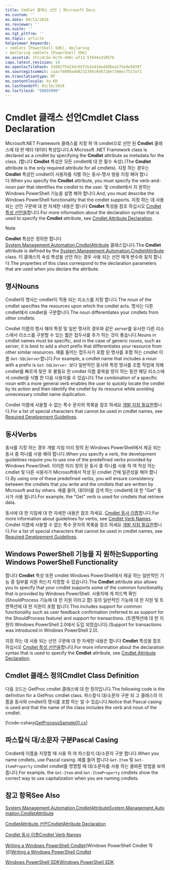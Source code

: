 ```yaml
---
title: Cmdlet 클래스 선언 | Microsoft Docs
ms.custom: ''
ms.date: 09/13/2016
ms.reviewer: ''
ms.suite: ''
ms.tgt_pltfrm: ''
ms.topic: article
helpviewer_keywords:
- cmdlets [PowerShell SDK], declaring
- declaring cmdlets [PowerShell SDK]
ms.assetid: 1fcc4c5e-0c75-496c-a712-5f844e310576
caps.latest.revision: 14
ms.openlocfilehash: 3168275423dc65fcb2e41dedd9bea275ede58397
ms.sourcegitcommit: caac7d098a448232304c9d6728e7340ec7517a71
ms.translationtype: MT
ms.contentlocale: ko-KR
ms.lasthandoff: 03/16/2019
ms.locfileid: "58055090"
---
```

# <a name="cmdlet-class-declaration"></a><span data-ttu-id="fb8e8-102">Cmdlet 클래스 선언</span><span class="sxs-lookup"><span data-stu-id="fb8e8-102">Cmdlet Class Declaration</span></span>

<span data-ttu-id="fb8e8-103">Microsoft.NET Framework 클래스를 지정 하 여 cmdlet으로 선언 된 **Cmdlet** 클래스에 대 한 메타 데이터 특성입니다.</span><span class="sxs-lookup"><span data-stu-id="fb8e8-103">A Microsoft .NET Framework class is declared as a cmdlet by specifying the **Cmdlet** attribute as metadata for the class.</span></span> <span data-ttu-id="fb8e8-104">(합니다 **Cmdlet** 특성은 모든 cmdlet에 대 한 필수 속성).</span><span class="sxs-lookup"><span data-stu-id="fb8e8-104">(The **Cmdlet** attribute is the only required attribute for all cmdlets).</span></span> <span data-ttu-id="fb8e8-105">지정 하는 경우는 **Cmdlet** 특성인 cmdlet이 사용자를 식별 하는 동사-명사 쌍을 지정 해야 합니다.</span><span class="sxs-lookup"><span data-stu-id="fb8e8-105">When you specify the **Cmdlet** attribute, you must specify the verb-and-noun pair that identifies the cmdlet to the user.</span></span> <span data-ttu-id="fb8e8-106">및 cmdlet에서 지 원하는 Windows PowerShell 기능을 설명 해야 합니다.</span><span class="sxs-lookup"><span data-stu-id="fb8e8-106">And, you must describe the Windows PowerShell functionality that the cmdlet supports.</span></span> <span data-ttu-id="fb8e8-107">지정 하는 데 사용 되는 선언 구문에 대 한 자세한 내용은 합니다 **Cmdlet** 특성을 참조 하십시오 [Cmdlet 특성 선언을](./cmdlet-attribute-declaration.md)합니다.</span><span class="sxs-lookup"><span data-stu-id="fb8e8-107">For more information about the declaration syntax that is used to specify the **Cmdlet** attribute, see [Cmdlet Attribute Declaration](./cmdlet-attribute-declaration.md).</span></span>

> [!NOTE]
> <span data-ttu-id="fb8e8-108">**Cmdlet** 특성은 정의한 합니다 [System.Management.Automation.CmdletAttribute](/dotnet/api/System.Management.Automation.CmdletAttribute) 클래스입니다.</span><span class="sxs-lookup"><span data-stu-id="fb8e8-108">The **Cmdlet** attribute is defined by the [System.Management.Automation.CmdletAttribute](/dotnet/api/System.Management.Automation.CmdletAttribute) class.</span></span> <span data-ttu-id="fb8e8-109">이 클래스의 속성 특성을 선언 하는 경우 사용 되는 선언 매개 변수와 일치 합니다.</span><span class="sxs-lookup"><span data-stu-id="fb8e8-109">The properties of this class correspond to the declaration parameters that are used when you declare the attribute.</span></span>

## <a name="nouns"></a><span data-ttu-id="fb8e8-110">명사</span><span class="sxs-lookup"><span data-stu-id="fb8e8-110">Nouns</span></span>

<span data-ttu-id="fb8e8-111">Cmdlet의 명사는 cmdlet이 적용 되는 리소스를 지정 합니다.</span><span class="sxs-lookup"><span data-stu-id="fb8e8-111">The noun of the cmdlet specifies the resources upon which the cmdlet acts.</span></span> <span data-ttu-id="fb8e8-112">명사는 다른 cmdlet에서 cmdlet을 구분합니다.</span><span class="sxs-lookup"><span data-stu-id="fb8e8-112">The noun differentiates your cmdlets from other cmdlets.</span></span>

<span data-ttu-id="fb8e8-113">Cmdlet 이름의 명사 해야 특정 및 일반 명사의 경우와 같은 *server*를 유사한 다른 리소스에서 리소스를 구분할 수 있는 짧은 접두사를 추가 하는 것이 좋습니다.</span><span class="sxs-lookup"><span data-stu-id="fb8e8-113">Nouns in cmdlet names must be specific, and in the case of generic nouns, such as *server*, it is best to add a short prefix that differentiates your resource from other similar resources.</span></span> <span data-ttu-id="fb8e8-114">예를 들어는 접두사가 포함 된 명사를 포함 하는 cmdlet 이름 `Get-SQLServer`합니다.</span><span class="sxs-lookup"><span data-stu-id="fb8e8-114">For example, a cmdlet name that includes a noun with a prefix is `Get-SQLServer`.</span></span> <span data-ttu-id="fb8e8-115">보다 일반적인 동사와 특정 명사를 조합 작업에 의해 cmdlet를 빠르게 찾은 후 불필요 한 cmdlet 이름 중복을 방지 하는 동안 해당 리소스에서 cmdlet을 식별 한 다음 사용자를 수 있습니다.</span><span class="sxs-lookup"><span data-stu-id="fb8e8-115">The combination of a specific noun with a more general verb enables the user to quickly locate the cmdlet by its action and then identify the cmdlet by its resource while avoiding unnecessary cmdlet name duplication.</span></span>

<span data-ttu-id="fb8e8-116">Cmdlet 이름에 사용할 수 없는 특수 문자의 목록을 참조 하세요 [개발 지침 필요한](./required-development-guidelines.md)합니다.</span><span class="sxs-lookup"><span data-stu-id="fb8e8-116">For a list of special characters that cannot be used in cmdlet names, see [Required Development Guidelines](./required-development-guidelines.md).</span></span>

## <a name="verbs"></a><span data-ttu-id="fb8e8-117">동사</span><span class="sxs-lookup"><span data-stu-id="fb8e8-117">Verbs</span></span>

<span data-ttu-id="fb8e8-118">동사를 지정 하는 경우 개발 지침 미리 정의 된 Windows PowerShell에서 제공 되는 동사 중 하나를 사용 해야 합니다.</span><span class="sxs-lookup"><span data-stu-id="fb8e8-118">When you specify a verb, the development guidelines require you to use one of the predefined verbs provided by Windows PowerShell.</span></span> <span data-ttu-id="fb8e8-119">이러한 미리 정의 된 동사 중 하나를 사용 하 여 작성 하는 cmdlet 및 다른 사용자가 Microsoft에서 작성 된 cmdlet 간에 일관성을 해야 합니다.</span><span class="sxs-lookup"><span data-stu-id="fb8e8-119">By using one of these predefined verbs, you will ensure consistency between the cmdlets that you write and the cmdlets that are written by Microsoft and by others.</span></span> <span data-ttu-id="fb8e8-120">예를 들어, 데이터를 검색 하는 cmdlet에 대 한 "Get" 동사가 사용 됩니다.</span><span class="sxs-lookup"><span data-stu-id="fb8e8-120">For example, the "Get" verb is used for cmdlets that retrieve data.</span></span>

<span data-ttu-id="fb8e8-121">동사에 대 한 지침에 대 한 자세한 내용은 참조 하세요. [Cmdlet 동사 이름](./approved-verbs-for-windows-powershell-commands.md)합니다.</span><span class="sxs-lookup"><span data-stu-id="fb8e8-121">For more information about guidelines for verbs, see [Cmdlet Verb Names](./approved-verbs-for-windows-powershell-commands.md).</span></span> <span data-ttu-id="fb8e8-122">Cmdlet 이름에 사용할 수 없는 특수 문자의 목록을 참조 하세요 [개발 지침 필요한](./required-development-guidelines.md)합니다.</span><span class="sxs-lookup"><span data-stu-id="fb8e8-122">For a list of special characters that cannot be used in cmdlet names, see [Required Development Guidelines](./required-development-guidelines.md).</span></span>

## <a name="supporting-windows-powershell-functionality"></a><span data-ttu-id="fb8e8-123">Windows PowerShell 기능을 지 원하는</span><span class="sxs-lookup"><span data-stu-id="fb8e8-123">Supporting Windows PowerShell Functionality</span></span>

<span data-ttu-id="fb8e8-124">합니다 **Cmdlet** 특성 또한 cmdlet Windows PowerShell에서 제공 하는 일반적인 기능 중 일부를 지원 하는지 지정할 수 있습니다.</span><span class="sxs-lookup"><span data-stu-id="fb8e8-124">The **Cmdlet** attribute also allows you to specify that your cmdlet supports some of the common functionality that is provided by Windows PowerShell.</span></span> <span data-ttu-id="fb8e8-125">사용자에 게 피드백 확인 (ShouldProcess 기능에 대 한 지원 이라고 함) 등의 일반적인 기능에 대 한 지원 및 트랜잭션에 대 한 지원이 포함 됩니다.</span><span class="sxs-lookup"><span data-stu-id="fb8e8-125">This includes support for common functionality such as user feedback confirmation (referred to as support for the ShouldProcess feature) and support for transactions.</span></span> <span data-ttu-id="fb8e8-126">(트랜잭션에 대 한 지원이 Windows PowerShell 2.0에서 도입 되었습니다).</span><span class="sxs-lookup"><span data-stu-id="fb8e8-126">(Support for transactions was introduced in Windows PowerShell 2.0).</span></span>

<span data-ttu-id="fb8e8-127">지정 하는 데 사용 되는 선언 구문에 대 한 자세한 내용은 합니다 **Cmdlet** 특성을 참조 하십시오 [Cmdlet 특성 선언을](./cmdlet-attribute-declaration.md)합니다.</span><span class="sxs-lookup"><span data-stu-id="fb8e8-127">For more information about the declaration syntax that is used to specify the **Cmdlet** attribute, see [Cmdlet Attribute Declaration](./cmdlet-attribute-declaration.md).</span></span>

## <a name="cmdlet-class-definition"></a><span data-ttu-id="fb8e8-128">Cmdlet 클래스 정의</span><span class="sxs-lookup"><span data-stu-id="fb8e8-128">Cmdlet Class Definition</span></span>

<span data-ttu-id="fb8e8-129">다음 코드는 GetProc cmdlet 클래스에 대 한 정의입니다.</span><span class="sxs-lookup"><span data-stu-id="fb8e8-129">The following code is the definition for a GetProc cmdlet class.</span></span> <span data-ttu-id="fb8e8-130">파스칼식 대/소문자 구분 되 고 클래스의 이름을 동사와 cmdlet의 명사를 포함 하는 알 수 있습니다.</span><span class="sxs-lookup"><span data-stu-id="fb8e8-130">Notice that Pascal casing is used and that the name of the class includes the verb and noun of the cmdlet.</span></span>

[!code-csharp[GetProcessSample01.cs](../../powershell-sdk-samples/SDK-2.0/csharp/GetProcessSample01/GetProcessSample01.cs#L33-L34 "GetProcessSample01.cs")]

## <a name="pascal-casing"></a><span data-ttu-id="fb8e8-131">파스칼식 대/소문자 구분</span><span class="sxs-lookup"><span data-stu-id="fb8e8-131">Pascal Casing</span></span>

<span data-ttu-id="fb8e8-132">Cmdlet에 이름을 지정할 때 사용 하 여 파스칼식 대/소문자 구분 합니다.</span><span class="sxs-lookup"><span data-stu-id="fb8e8-132">When you name cmdlets, use Pascal casing.</span></span> <span data-ttu-id="fb8e8-133">예를 들어 합니다 `Get-Item` 및 `Get-ItemProperty` cmdlet cmdlet를 명명할 때 대/소문자를 사용 하는 올바른 방법을 보여 줍니다.</span><span class="sxs-lookup"><span data-stu-id="fb8e8-133">For example, the `Get-Item` and `Get-ItemProperty` cmdlets show the correct way to use capitalization when you are naming cmdlets.</span></span>

## <a name="see-also"></a><span data-ttu-id="fb8e8-134">참고 항목</span><span class="sxs-lookup"><span data-stu-id="fb8e8-134">See Also</span></span>

[<span data-ttu-id="fb8e8-135">System.Management.Automation.CmdletAttribute</span><span class="sxs-lookup"><span data-stu-id="fb8e8-135">System.Management.Automation.CmdletAttribute</span></span>](/dotnet/api/System.Management.Automation.CmdletAttribute)

[<span data-ttu-id="fb8e8-136">CmdletAttribute 선언</span><span class="sxs-lookup"><span data-stu-id="fb8e8-136">CmdletAttribute Declaration</span></span>](./cmdlet-attribute-declaration.md)

[<span data-ttu-id="fb8e8-137">Cmdlet 동사 이름</span><span class="sxs-lookup"><span data-stu-id="fb8e8-137">Cmdlet Verb Names</span></span>](./approved-verbs-for-windows-powershell-commands.md)

<span data-ttu-id="fb8e8-138">[Writing a Windows PowerShell Cmdlet](./writing-a-windows-powershell-cmdlet.md)(Windows PowerShell Cmdlet 작성)</span><span class="sxs-lookup"><span data-stu-id="fb8e8-138">[Writing a Windows PowerShell Cmdlet](./writing-a-windows-powershell-cmdlet.md)</span></span>

[<span data-ttu-id="fb8e8-139">Windows PowerShell SDK</span><span class="sxs-lookup"><span data-stu-id="fb8e8-139">Windows PowerShell SDK</span></span>](../windows-powershell-reference.md)
